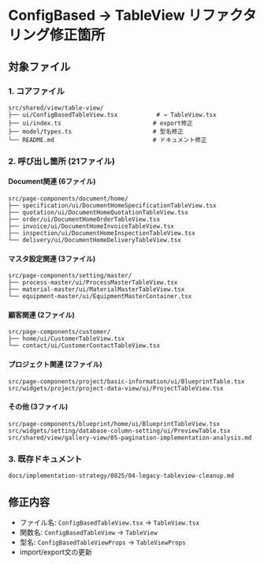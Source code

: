 # ConfigBased → TableView リファクタリング修正箇所

## 対象ファイル

### 1. コアファイル
```
src/shared/view/table-view/
├── ui/ConfigBasedTableView.tsx           # → TableView.tsx
├── ui/index.ts                          # export修正
├── model/types.ts                       # 型名修正
└── README.md                            # ドキュメント修正
```

### 2. 呼び出し箇所 (21ファイル)

#### Document関連 (6ファイル)
```
src/page-components/document/home/
├── specification/ui/DocumentHomeSpecificationTableView.tsx
├── quotation/ui/DocumentHomeQuotationTableView.tsx  
├── order/ui/DocumentHomeOrderTableView.tsx
├── invoice/ui/DocumentHomeInvoiceTableView.tsx
├── inspection/ui/DocumentHomeInspectionTableView.tsx
└── delivery/ui/DocumentHomeDeliveryTableView.tsx
```

#### マスタ設定関連 (3ファイル)
```
src/page-components/setting/master/
├── process-master/ui/ProcessMasterTableView.tsx
├── material-master/ui/MaterialMasterTableView.tsx
└── equipment-master/ui/EquipmentMasterContainer.tsx
```

#### 顧客関連 (2ファイル)
```
src/page-components/customer/
├── home/ui/CustomerTableView.tsx
└── contact/ui/CustomerContactTableView.tsx
```

#### プロジェクト関連 (2ファイル)
```
src/page-components/project/basic-information/ui/BlueprintTable.tsx
src/widgets/project/project-data-view/ui/ProjectTableView.tsx
```

#### その他 (3ファイル)
```
src/page-components/blueprint/home/ui/BlueprintTableView.tsx
src/widgets/setting/database-column-setting/ui/PreviewTable.tsx
src/shared/view/gallery-view/05-pagination-implementation-analysis.md
```

### 3. 既存ドキュメント
```
docs/implementation-strategy/0825/04-legacy-tableview-cleanup.md
```

## 修正内容
- ファイル名: `ConfigBasedTableView.tsx` → `TableView.tsx`
- 関数名: `ConfigBasedTableView` → `TableView`  
- 型名: `ConfigBasedTableViewProps` → `TableViewProps`
- import/export文の更新
